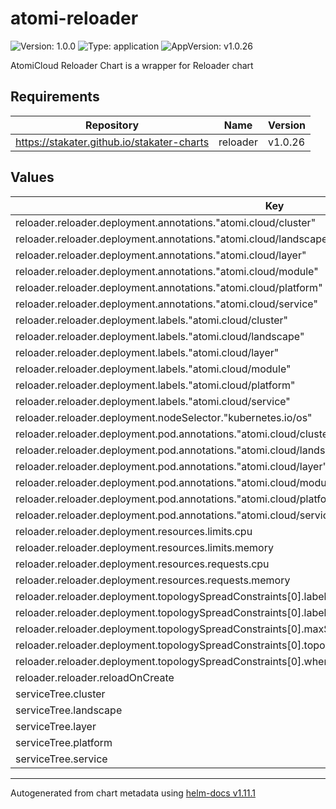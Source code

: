 # atomi-reloader

![Version: 1.0.0](https://img.shields.io/badge/Version-1.0.0-informational?style=flat-square) ![Type: application](https://img.shields.io/badge/Type-application-informational?style=flat-square) ![AppVersion: v1.0.26](https://img.shields.io/badge/AppVersion-v1.0.26-informational?style=flat-square)

AtomiCloud Reloader Chart is a wrapper for Reloader chart

## Requirements

| Repository | Name | Version |
|------------|------|---------|
| https://stakater.github.io/stakater-charts | reloader | v1.0.26 |

## Values

| Key | Type | Default | Description |
|-----|------|---------|-------------|
| reloader.reloader.deployment.annotations."atomi.cloud/cluster" | string | `"opal"` |  |
| reloader.reloader.deployment.annotations."atomi.cloud/landscape" | string | `"pichu"` |  |
| reloader.reloader.deployment.annotations."atomi.cloud/layer" | string | `"1"` |  |
| reloader.reloader.deployment.annotations."atomi.cloud/module" | string | `"operator"` |  |
| reloader.reloader.deployment.annotations."atomi.cloud/platform" | string | `"systems"` |  |
| reloader.reloader.deployment.annotations."atomi.cloud/service" | string | `"reloader"` |  |
| reloader.reloader.deployment.labels."atomi.cloud/cluster" | string | `"opal"` |  |
| reloader.reloader.deployment.labels."atomi.cloud/landscape" | string | `"pichu"` |  |
| reloader.reloader.deployment.labels."atomi.cloud/layer" | string | `"1"` |  |
| reloader.reloader.deployment.labels."atomi.cloud/module" | string | `"operator"` |  |
| reloader.reloader.deployment.labels."atomi.cloud/platform" | string | `"systems"` |  |
| reloader.reloader.deployment.labels."atomi.cloud/service" | string | `"reloader"` |  |
| reloader.reloader.deployment.nodeSelector."kubernetes.io/os" | string | `"linux"` |  |
| reloader.reloader.deployment.pod.annotations."atomi.cloud/cluster" | string | `"opal"` |  |
| reloader.reloader.deployment.pod.annotations."atomi.cloud/landscape" | string | `"pichu"` |  |
| reloader.reloader.deployment.pod.annotations."atomi.cloud/layer" | string | `"1"` |  |
| reloader.reloader.deployment.pod.annotations."atomi.cloud/module" | string | `"operator"` |  |
| reloader.reloader.deployment.pod.annotations."atomi.cloud/platform" | string | `"systems"` |  |
| reloader.reloader.deployment.pod.annotations."atomi.cloud/service" | string | `"reloader"` |  |
| reloader.reloader.deployment.resources.limits.cpu | string | `"500m"` |  |
| reloader.reloader.deployment.resources.limits.memory | string | `"256Mi"` |  |
| reloader.reloader.deployment.resources.requests.cpu | string | `"10m"` |  |
| reloader.reloader.deployment.resources.requests.memory | string | `"128Mi"` |  |
| reloader.reloader.deployment.topologySpreadConstraints[0].labelSelector.matchLabels."atomi.cloud/module" | string | `"operator"` |  |
| reloader.reloader.deployment.topologySpreadConstraints[0].labelSelector.matchLabels."atomi.cloud/service" | string | `"reloader"` |  |
| reloader.reloader.deployment.topologySpreadConstraints[0].maxSkew | int | `1` |  |
| reloader.reloader.deployment.topologySpreadConstraints[0].topologyKey | string | `"topology.kubernetes.io/zone"` |  |
| reloader.reloader.deployment.topologySpreadConstraints[0].whenUnsatisfiable | string | `"ScheduleAnyway"` |  |
| reloader.reloader.reloadOnCreate | bool | `true` |  |
| serviceTree.cluster | string | `"opal"` |  |
| serviceTree.landscape | string | `"pichu"` |  |
| serviceTree.layer | string | `"1"` |  |
| serviceTree.platform | string | `"systems"` |  |
| serviceTree.service | string | `"reloader"` |  |

----------------------------------------------
Autogenerated from chart metadata using [helm-docs v1.11.1](https://github.com/norwoodj/helm-docs/releases/v1.11.1)